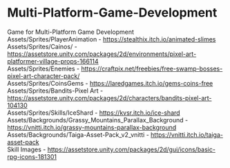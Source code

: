# Multi-Platform-Game-Development
Game for Multi-Platform Game Development<br/>
Assets/Sprites/PlayerAnimation - https://stealthix.itch.io/animated-slimes <br/>
Assets/Sprites/Cainos/ - https://assetstore.unity.com/packages/2d/environments/pixel-art-platformer-village-props-166114 <br/>
Assets/Sprites/Enemies - https://craftpix.net/freebies/free-swamp-bosses-pixel-art-character-pack/ <br/>
Assets/Sprites/CoinsGems - https://laredgames.itch.io/gems-coins-free <br/>
Assets/Sprites/Bandits-Pixel Art - https://assetstore.unity.com/packages/2d/characters/bandits-pixel-art-104130<br/>
Assets/Sprites/Skills/IceShard - https://kvsr.itch.io/ice-shard<br/>
Assets/Backgrounds/Grassy_Mountains_Parallax_Background - https://vnitti.itch.io/grassy-mountains-parallax-background<br/>
Assets/Backgrounds/Taiga-Asset-Pack_v2_vnitti - https://vnitti.itch.io/taiga-asset-pack<br/>
Skill Images - https://assetstore.unity.com/packages/2d/gui/icons/basic-rpg-icons-181301
